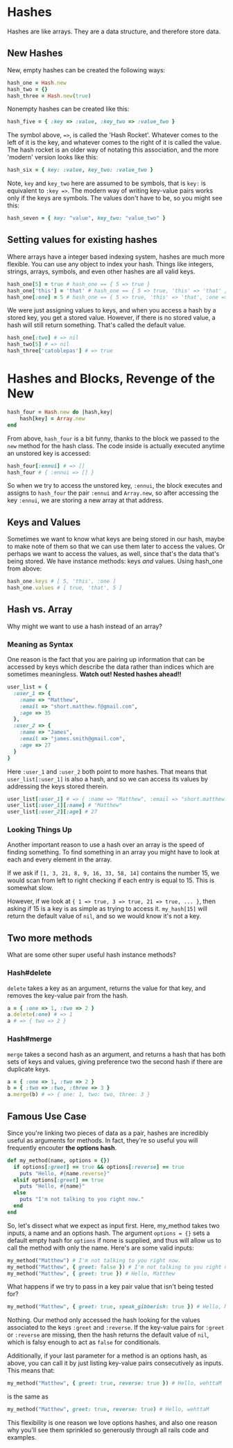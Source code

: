 # Hashes

Hashes are like arrays.  They are a data structure, and therefore store data.

## New Hashes

New, empty hashes can be created the following ways:

```ruby
hash_one = Hash.new
hash_two = {}
hash_three = Hash.new(true)
```

Nonempty hashes can be created like this:

```ruby
hash_five = { :key => :value, :key_two => :value_two }
```

The symbol above, `=>`, is called the 'Hash Rocket'.  Whatever comes to the left of it is the key, and whatever comes to the right of it is called the value.  The hash rocket is an older way of notating this association, and the more 'modern' version looks like this:

```ruby
hash_six = { key: :value, key_two: :value_two }
```

Note, `key` and `key_two` here are assumed to be symbols, that is `key:` is equivalent to `:key =>`.  The modern way of writing key-value pairs works only if the keys are symbols.  The values don't have to be, so you might see this:

```ruby
hash_seven = { key: "value", key_two: "value_two" }
```

## Setting values for existing hashes

Where arrays have a integer based indexing system, hashes are much more flexible.  You can use any object to index your hash.  Things like integers, strings, arrays, symbols, and even other hashes are all valid keys.

```ruby
hash_one[5] = true # hash_one == { 5 => true }
hash_one['this'] = 'that' # hash_one == { 5 => true, 'this' => 'that' }
hash_one[:one] = 5 # hash_one == { 5 => true, 'this' => 'that', :one => 5 }
```

We were just assigning values to keys, and when you access a hash by a stored key, you get a stored value.  However, if there is no stored value, a hash will still return something.  That's called the default value.

```ruby
hash_one[:two] # => nil
hash_two[5] # => nil
hash_three['catoblepas'] # => true
```

# Hashes and Blocks, Revenge of the New

```ruby
hash_four = Hash.new do |hash,key| 
	hash[key] = Array.new
end
```

From above, `hash_four` is a bit funny, thanks to the block we passed to the `new` method for the hash class.  The code inside is actually executed anytime an unstored key is accessed:

```ruby
hash_four[:ennui] # => []
hash_four # { :ennui => [] }
```

So when we try to access the unstored key, `:ennui`, the block executes and assigns to `hash_four` the pair `:ennui` and `Array.new`, so after accessing the key `:ennui`, we are storing a new array at that address.

## Keys and Values

Sometimes we want to know what keys are being stored in our hash, maybe to make note of them so that we can use them later to access the values.  Or perhaps we want to access the values, as well, since that's the data that's being stored.  We have instance methods: keys *and* values.  Using hash_one from above:

```ruby
hash_one.keys # [ 5, 'this', :one ]
hash_one.values # [ true, 'that', 5 ]
```

## Hash vs. Array

Why might we want to use a hash instead of an array?  

### Meaning as Syntax

One reason is the fact that you are pairing up information that can be accessed by keys which describe the data rather than indices which are sometimes meaningless. **Watch out!  Nested hashes ahead!!**

```ruby
user_list = {
  :user_1 => {
    :name => "Matthew",
    :email => "short.matthew.f@gmail.com",
    :age => 35
  },
  :user_2 => {
    :name => "James",
    :email => "james.smith@gmail.com",
    :age => 27
  }
}
```

Here `:user_1` and `:user_2` both point to more hashes.  That means that `user_list[:user_1]` is also a hash, and so we can access its values by addressing the keys stored therein. 

```ruby
user_list[:user_1] # => { :name => "Matthew", :email => "short.matthew.f@gmail.com", :age => 35 }
user_list[:user_1][:name] # "Matthew"
user_list[:user_2][:age] # 27
```

### Looking Things Up

Another important reason to use a hash over an array is the speed of finding something.  To find something in an array you might have to look at each and every element in the array.  

If we ask if `[1, 3, 21, 8, 9, 16, 33, 58, 14]` contains the number 15, we would scan from left to right checking if each entry is equal to 15.  This is somewhat slow.

However, if we look at `{ 1 => true, 3 => true, 21 => true, ... }`, then asking if 15 is a key is as simple as trying to access it.  `my_hash[15]` will return the default value of `nil`, and so we would know it's not a key.


## Two more methods

What are some other super useful hash instance methods?

### Hash#delete
`delete` takes a key as an argument, returns the value for that key, and removes the key-value pair from the hash.

```ruby
a = { :one => 1, :two => 2 }
a.delete(:one) # => 1
a # => { two => 2 }
```

### Hash#merge

`merge` takes a second hash as an argument, and returns a hash that has both sets of keys and values, giving preference two the second hash if there are duplicate keys.

```ruby
a = { :one => 1, :two => 2 }
b = { :two => :two, :three => 3 }
a.merge(b) # => { one: 1, two: two, three: 3 }
```

## Famous Use Case

Since you're linking two pieces of data as a pair, hashes are incredibly useful as arguments for methods.  In fact, they're so useful you will frequently encouter **the options hash**.

```ruby
def my_method(name, options = {})
  if options[:greet] == true && options[:reverse] == true
    puts "Hello, #{name.reverse}"
  elsif options[:greet] == true
    puts "Hello, #{name}"
  else
    puts "I'm not talking to you right now."
  end
end
```

So, let's dissect what we expect as input first.  Here, my_method takes two inputs, a name and an options hash.  The argument `options = {}` sets a default empty hash for `options` if none is supplied, and thus will allow us to call the method with only the name.  Here's are some valid inputs:

```ruby
my_method("Matthew") # I'm not talking to you right now.
my_method("Matthew", { greet: false }) # I'm not talking to you right now.
my_method("Matthew", { greet: true }) # Hello, Matthew
```

What happens if we try to pass in a key pair value that isn't being tested for?

```ruby
my_method("Matthew", { greet: true, speak_gibberish: true }) # Hello, Matthew
```

Nothing.  Our method only accessed the hash looking for the values associated to the keys `:greet` and `:reverse`.  If the key-value pairs for `:greet` or `:reverse` are missing, then the hash returns the default value of `nil`, which is falsy enough to act as `false` for conditionals.

Additionally, if your last parameter for a method is an options hash, as above, you can call it by just listing key-value pairs consecutively as inputs.  This means that:

```ruby
my_method("Matthew", { greet: true, reverse: true }) # Hello, wehttaM
```
is the same as

```ruby
my_method("Matthew", greet: true, reverse: true) # Hello, wehttaM
```

This flexibility is one reason we love options hashes, and also one reason why you'll see them sprinkled so generously through all rails code and examples. 


